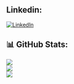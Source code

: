 ## Linkedin:
[![LinkedIn](https://img.shields.io/badge/LinkedIn-%230077B5.svg?logo=linkedin&logoColor=white)](https://www.linkedin.com/in/matheus-hss/)


## 📊 GitHub Stats:
![](https://github-readme-stats.vercel.app/api?username=MatheusHenriqueSS&theme=dracula&hide_border=true&include_all_commits=false&count_private=true)<br/>
![](https://github-readme-streak-stats.herokuapp.com/?user=MatheusHenriqueSS&theme=dracula&hide_border=true)<br/>
![](https://github-readme-stats.vercel.app/api/top-langs/?username=MatheusHenriqueSS&theme=dracula&hide_border=true&include_all_commits=false&count_private=true&layout=compact)
